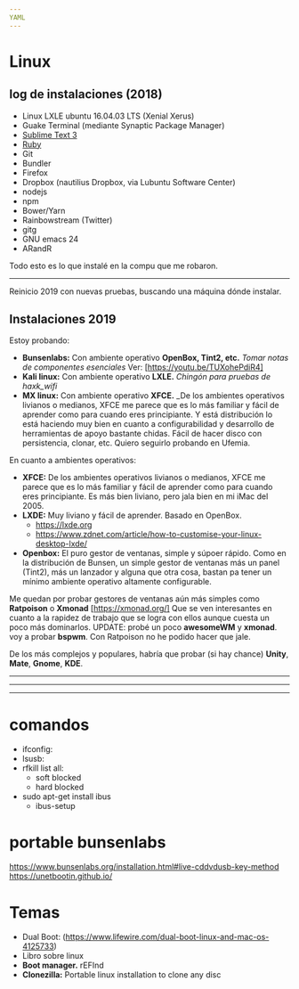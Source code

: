 ```yaml
---
YAML
---
```

# Linux

## log de instalaciones (2018)

* Linux LXLE ubuntu 16.04.03 LTS (Xenial Xerus)
* Guake Terminal (mediante Synaptic Package Manager)
* [Sublime Text 3](https://www.sublimetext.com/docs/3/linux_repositories.html#apt)
* [Ruby](https://gorails.com/setup/ubuntu/16.04)
* Git
* Bundler
* Firefox
* Dropbox (nautilius Dropbox, via Lubuntu Software Center)
* nodejs
* npm
* Bower/Yarn
* Rainbowstream (Twitter)
* gitg
* GNU emacs 24
* ARandR

Todo esto es lo que instalé en la compu que me robaron.

---

Reinicio 2019 con nuevas pruebas, buscando una máquina dónde instalar.

## Instalaciones 2019

Estoy probando:

- **Bunsenlabs:** Con ambiente operativo **OpenBox, Tint2, etc.** _Tomar notas de componentes esenciales_ Ver: [https://youtu.be/TUXohePdiR4]
- **Kali linux:** Con ambiente operativo **LXLE.** _Chingón para pruebas de haxk_wifi_
- **MX linux:** Con ambiente operativo **XFCE.** _De los ambientes operativos livianos o medianos, XFCE me parece que es lo más familiar y fácil de aprender como para cuando eres principiante. Y está distribución lo está haciendo muy bien en cuanto a configurabilidad y desarrollo de herramientas de apoyo bastante chidas. Fácil de hacer disco con persistencia, clonar, etc. Quiero seguirlo probando en Ufemia.

En cuanto a ambientes operativos:

- **XFCE:** De los ambientes operativos livianos o medianos, XFCE me parece que es lo más familiar y fácil de aprender como para cuando eres principiante. Es más bien liviano, pero jala bien en mi iMac del 2005.
- **LXDE:** Muy liviano y fácil de aprender. Basado en OpenBox. 
  - https://lxde.org
  - https://www.zdnet.com/article/how-to-customise-your-linux-desktop-lxde/
- **Openbox:** El puro gestor de ventanas, simple y súpoer rápido. Como en la distribución de Bunsen, un simple gestor de ventanas más un panel (Tint2), más un lanzador y alguna que otra cosa, bastan pa tener un mínimo ambiente operativo altamente configurable.

Me quedan por probar gestores de ventanas aún más simples como  **Ratpoison** o **Xmonad** [https://xmonad.org/] Que se ven interesantes en cuanto a la rapidez de trabajo que se logra con ellos aunque cuesta un poco más dominarlos. UPDATE: probé un poco **awesomeWM** y **xmonad**. voy a probar **bspwm**. Con Ratpoison no he podido hacer que jale.

De los más complejos y populares, habría que probar (si hay chance) **Unity**, **Mate**, **Gnome**, **KDE**.


* * *
- - -
* * *


# comandos

- ifconfig:
- lsusb:
- rfkill list all:
  - soft blocked
  - hard blocked
 - sudo apt-get install ibus
   - ibus-setup

 # portable bunsenlabs
 https://www.bunsenlabs.org/installation.html#live-cddvdusb-key-method
 https://unetbootin.github.io/

# Temas
- Dual Boot: (https://www.lifewire.com/dual-boot-linux-and-mac-os-4125733)
- Libro sobre linux
- **Boot manager.** rEFInd
- **Clonezilla:** Portable linux installation to clone any disc
